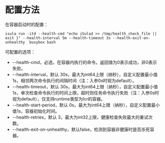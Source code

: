 # 配置方法<a name="ZH-CN_TOPIC_0184808138"></a>

在容器启动时的配置：

```
isula run -itd --health-cmd "echo iSulad >> /tmp/health_check_file || exit 1" --health-interval 5m --health-timeout 3s --health-exit-on-unhealthy  busybox bash
```

可配置的选项：

-   --health-cmd，必选，在容器内执行的命令。返回值为0表示成功，非0表示失败。
-   --health-interval，默认 30s，最大为int64上限（纳秒），自定义配置最小值1s，相邻两次命令执行的间隔时间（注：入参0s时视为default）。
-   --health-timeout，默认 30s，最大为int64上限（纳秒），自定义配置最小值1s，单次检查命令执行的时间上限，超时则任务命令执行失败（注：入参0s时视为default），仅支持runtime类型为lcr的容器。
-   --health-start-period，默认 0s，最大为int64上限（纳秒），自定义配置最小值1s，容器初始化时间。
-   --health-retries，默认 3，最大为int32上限，健康检查失败最大的重试次数。
-   --health-exit-on-unhealthy，默认false，检测到容器非健康时是否杀死容器。

